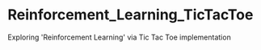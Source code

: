 # Reinforcement_Learning_TicTacToe
Exploring 'Reinforcement Learning' via Tic Tac Toe implementation
